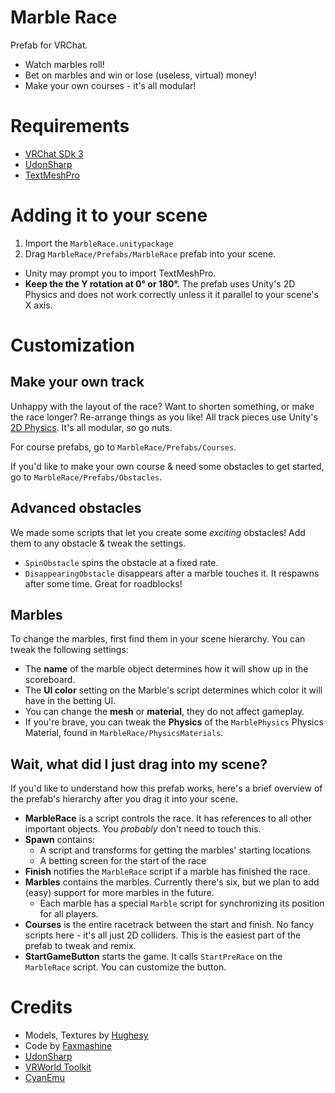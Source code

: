 # Marble Race
Prefab for VRChat.

- Watch marbles roll!
- Bet on marbles and win or lose (useless, virtual) money!
- Make your own courses - it's all modular!

# Requirements
- [VRChat SDk 3](https://docs.vrchat.com/docs/setting-up-the-sdk)
- [UdonSharp](github.com/MerlinVR)
- [TextMeshPro](https://docs.unity3d.com/Packages/com.unity.textmeshpro@1.3/manual/index.html)

# Adding it to your scene
1. Import the `MarbleRace.unitypackage`
2. Drag `MarbleRace/Prefabs/MarbleRace` prefab into your scene.
  - Unity may prompt you to import TextMeshPro.
  - **Keep the the Y rotation at 0° or 180°.** The prefab uses Unity's 2D Physics and does not work correctly unless it it parallel to your scene's X axis.

# Customization
## Make your own track

Unhappy with the layout of the race? Want to shorten something, or make the race longer? Re-arrange things as you like! All track pieces use Unity's [2D Physics](https://learn.unity.com/tutorial/2d-physics). It's all modular, so go nuts.

For course prefabs, go to `MarbleRace/Prefabs/Courses`.

If you'd like to make your own course & need some obstacles to get started, go to `MarbleRace/Prefabs/Obstacles`.

## Advanced obstacles

We made some scripts that let you create some *exciting* obstacles! Add them to any obstacle & tweak the settings.

- `SpinObstacle` spins the obstacle at a fixed rate.
- `DisappearingObstacle` disappears after a marble touches it. It respawns after some time. Great for roadblocks!

## Marbles
To change the marbles, first find them in your scene hierarchy. You can tweak the following settings:
- The **name** of the marble object determines how it will show up in the scoreboard.
- The **UI color** setting on the Marble's script determines which color it will have in the betting UI.
- You can change the **mesh** or **material**, they do not affect gameplay.
- If you're brave, you can tweak the **Physics** of the `MarblePhysics` Physics Material, found in `MarbleRace/PhysicsMaterials`.

## Wait, what did I just drag into my scene?
If you'd like to understand how this prefab works, here's a brief overview of the prefab's hierarchy after you drag it into your scene.
- **MarbleRace** is a script controls the race. It has references to all other important objects. You *probably* don't need to touch this.
- **Spawn** contains:
  - A script and transforms for getting the marbles' starting locations
  - A betting screen for the start of the race
- **Finish** notifies the `MarbleRace` script if a marble has finished the race.
- **Marbles** contains the marbles. Currently there's six, but we plan to add (easy) support for more marbles in the future. 
  - Each marble has a special `Marble` script for synchronizing its position for all players.
- **Courses** is the entire racetrack between the start and finish. No fancy scripts here - it's all just 2D colliders. This is the easiest part of the prefab to tweak and remix.
- **StartGameButton** starts the game. It calls `StartPreRace` on the `MarbleRace` script. You can customize the button.

# Credits
- Models, Textures by [Hughesy](https://twitter.com/lachie_hughes)
- Code by [Faxmashine](twitter.com/faxmashine)
- [UdonSharp](github.com/MerlinVR)
- [VRWorld Toolkit](github.com/oneVR)
- [CyanEmu](github.com/cyanLaser)
